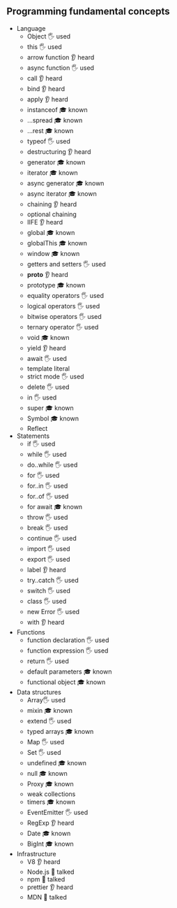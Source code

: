## Programming fundamental concepts

- Language
  - Object 🖐️ used
  - this 🖐️ used
  - arrow function 👂 heard
  - async function 🖐️ used
  - call 👂 heard
  - bind 👂 heard
  - apply 👂 heard
  - instanceof 🎓 known
  - ...spread 🎓 known
  - ...rest 🎓 known
  - typeof 🖐️ used
  - destructuring 👂 heard
  - generator 🎓 known
  - iterator 🎓 known
  - async generator 🎓 known
  - async iterator 🎓 known
  - chaining 👂 heard
  - optional chaining
  - IIFE 👂 heard
  - global 🎓 known
  - globalThis 🎓 known
  - window 🎓 known
  - getters and setters 🖐️ used
  - __proto__ 👂 heard
  - prototype 🎓 known
  - equality operators 🖐️ used
  - logical operators 🖐️ used
  - bitwise operators 🖐️ used
  - ternary operator 🖐️ used
  - void 🎓 known
  - yield 👂 heard
  - await 🖐️ used
  - template literal
  - strict mode 🖐️ used
  - delete 🖐️ used
  - in 🖐️ used
  - super 🎓 known
  - Symbol 🎓 known
  - Reflect
- Statements
  - if 🖐️ used
  - while 🖐️ used
  - do..while 🖐️ used
  - for 🖐️ used
  - for..in 🖐️ used
  - for..of 🖐️ used
  - for await 🎓 known
  - throw 🖐️ used
  - break 🖐️ used
  - continue 🖐️ used
  - import 🖐️ used
  - export 🖐️ used
  - label 👂 heard
  - try..catch 🖐️ used
  - switch 🖐️ used
  - class 🖐️ used
  - new Error 🖐️ used
  - with 👂 heard
- Functions
  - function declaration 🖐️ used
  - function expression 🖐️ used
  - return 🖐️ used
  - default parameters 🎓 known
  - functional object 🎓 known
- Data structures
  - Array🖐️ used
  - mixin 🎓 known
  - extend 🖐️ used
  - typed arrays 🎓 known
  - Map 🖐️ used
  - Set 🖐️ used
  - undefined 🎓 known
  - null 🎓 known
  - Proxy 🎓 known
  - weak collections
  - timers 🎓 known
  - EventEmitter 🖐️ used
  - RegExp 👂 heard
  - Date 🎓 known
  - BigInt 🎓 known
- Infrastructure
  - V8 👂 heard
  - Node.js 📢 talked
  - npm 📢 talked
  - prettier 👂 heard
  - MDN 📢 talked
